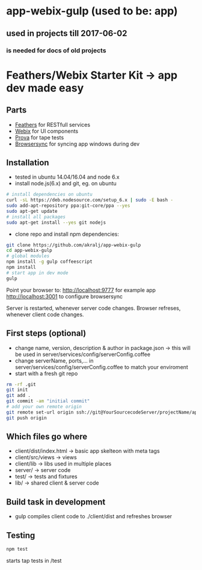 # app-webix-gulp (used to be: app)
## used in projects till 2017-06-02
### is needed for docs of old projects


# Feathers/Webix Starter Kit -> app dev made easy

## Parts
- [Feathers](http://feathersjs.com) for RESTfull services
- [Webix](www.webix.com) for UI components
- [Prova](https://github.com/akralj/prova) for tape tests
- [Browsersync](https://browsersync.io) for syncing app windows during dev


## Installation
- tested in ubuntu 14.04/16.04 and node 6.x
- install node.js(6.x) and git, eg. on ubuntu

``` sh
# install dependencies on ubuntu
curl -sL https://deb.nodesource.com/setup_6.x | sudo -E bash -
sudo add-apt-repository ppa:git-core/ppa --yes
sudo apt-get update
# install all packages
sudo apt-get install --yes git nodejs
```
- clone repo and install npm dependencies:

``` sh
git clone https://github.com/akralj/app-webix-gulp
cd app-webix-gulp
# global modules
npm install -g gulp coffeescript
npm install
# start app in dev mode
gulp
```
Point your browser to:
[http://localhost:9777](http://localhost:9777) for example app
[http://localhost:3001](http://localhost:3001) to configure browsersync

Server is restarted, whenever server code changes.
Browser refreses, whenever client code changes.

## First steps (optional)
- change name, version, description & author in package.json -> this will be used in server/services/config/serverConfig.coffee
- change serverName, ports,... in server/services/config/serverConfig.coffee to match your enviroment
- start with a fresh git repo
``` sh
rm -rf .git
git init
git add .
git commit -am "initial commit"
# add your own remote origin
git remote set-url origin ssh://git@YourSourcecodeServer/projectName/appName.git
git push origin
```

## Which files go where
- client/dist/index.html -> basic app skelteon with meta tags
- client/src/views -> views
- client/lib -> libs used in multiple places
- server/ -> server code
- test/ -> tests and fixtures
- lib/ -> shared client & server code


## Build task in development
- gulp compiles client code to ./client/dist and refreshes browser


## Testing

``` sh
npm test
```
starts tap tests in /test
